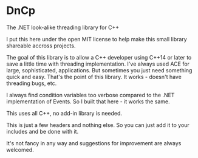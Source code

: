 # DnCp
The .NET look-alike threading library for C++

I put this here under the open MIT license to help make this small library shareable accross projects.

The goal of this library is to allow a C++ developer using C++14 or later to save a little time with
threading implementation.  I've always used ACE for large, sophisticated, applications.  But sometimes 
you just need something quick and easy.  That's the point of this library.  It works - doesn't have
threading bugs, etc.

I always find condition variables too verbose compared to the .NET implementation of Events.  So I built that
here - it works the same.

This uses all C++, no add-in library is needed.   

This is just a few headers and nothing else.  So you can just add it to your includes and be done with it.

It's not fancy in any way and suggestions for improvement are always welcomed.

